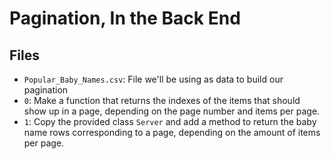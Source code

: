 # Pagination, In the Back End
## Files
- ``Popular_Baby_Names.csv``: File we'll be using as data to build our pagination
- ``0``: Make a function that returns the indexes of the items that should show up
in a page, depending on the page number and items per page.
- ``1``: Copy the provided class ``Server`` and add a method to return the baby name rows corresponding to a page, depending on the amount of items per page.
